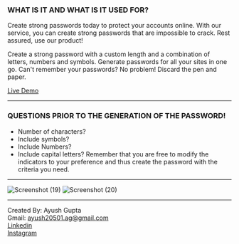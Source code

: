 ### WHAT IS IT AND WHAT IS IT USED FOR?
Create strong passwords today to protect your accounts online. With our service, you can create strong passwords that are impossible to crack. Rest assured, use our product!

Create a strong password with a custom length and a combination of letters, numbers and symbols.
Generate passwords for all your sites in one go.
Can't remember your passwords? No problem! Discard the pen and paper.

[Live Demo](https://ayush20501.github.io/secure-password-generator/)
***
### QUESTIONS PRIOR TO THE GENERATION OF THE PASSWORD!
- Number of characters?
- Include symbols?
- Include Numbers?
- Include capital letters?
Remember that you are free to modify the indicators to your preference and thus create the password with the criteria you need.

***
![Screenshot (19)](https://user-images.githubusercontent.com/77526719/166190159-f128f3be-48a6-4e43-ba85-e6c2a29552e2.png)
![Screenshot (20)](https://user-images.githubusercontent.com/77526719/166190259-bfb3f49b-648a-436b-912e-2ddb1bdfe433.png)

***
Created By: Ayush Gupta<br/>
Gmail: ayush20501.ag@gmail.com<br/>
[Linkedin](https://www.linkedin.com/in/ayush-gupta-3bb02a1a2)<br/>
[Instagram](https://www.instagram.com/ayushh__guptaa/)
